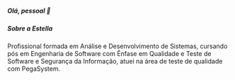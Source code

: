 ##### Olá, pessoal 👋

##### Sobre a Estella
Profissional formada em Análise e Desenvolvimento de Sistemas, cursando pós em Engenharia de Software com Ênfase em Qualidade e Teste de Software e Segurança da Informação, atuei na área de teste de qualidade com PegaSystem. 


